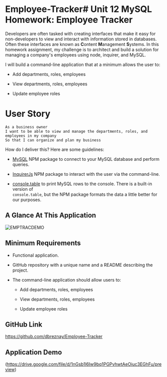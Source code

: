 # Employee-Tracker# Unit 12 MySQL Homework: Employee Tracker

Developers are often tasked with creating interfaces that make it easy for non-developers to view and interact with information stored in databases. Often these interfaces are known as **C**ontent **M**anagement **S**ystems. In this homework assignment, my challenge is to architect and build a solution for managing a company's employees using node, inquirer, and MySQL.


 I will build a command-line application that at a minimum allows the user to:

  * Add departments, roles, employees

  * View departments, roles, employees

  * Update employee roles

# User Story

```
As a business owner
I want to be able to view and manage the departments, roles, and employees in my company
So that I can organize and plan my business
```

How do I deliver this? Here are some guidelines:

* [MySQL](https://www.npmjs.com/package/mysql) NPM package to connect to your MySQL database and perform queries.

* [InquirerJs](https://www.npmjs.com/package/inquirer/v/0.2.3) NPM package to interact with the user via the command-line.

* [console.table](https://www.npmjs.com/package/console.table) to print MySQL rows to the console. There is a built-in version of  
  `console.table`, but the NPM package formats the data a little better for our purposes.

## A Glance At This Application 

![EMPTRACDEMO](https://user-images.githubusercontent.com/60904436/89605691-c9469800-d833-11ea-8dd3-3560f7151bcb.gif)





## Minimum Requirements

* Functional application.

* GitHub repository with a unique name and a README describing the project.

* The command-line application should allow users to:

  * Add departments, roles, employees

  * View departments, roles, employees

  * Update employee roles


## GitHub Link 
https://github.com/dbreznay/Employee-Tracker

## Application Demo 
(https://drive.google.com/file/d/1nGsb1l6Iw9bq1PGPvhwtAeOiuc3EGhFu/preview) 






